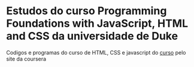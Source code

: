 # Estudos do curso Programming Foundations with JavaScript, HTML and CSS da universidade de Duke
<p>Codigos e programas do curso de HTML, CSS e javascript do <a href="https://www.coursera.org/learn/duke-programming-web">curso</a> 
pelo site da coursera</p>
